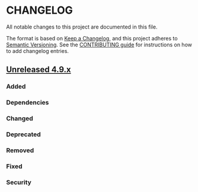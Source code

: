 # CHANGELOG
All notable changes to this project are documented in this file.

The format is based on [Keep a Changelog](https://keepachangelog.com/en/1.0.0/), and this project adheres to [Semantic Versioning](https://semver.org/spec/v2.0.0.html). See the [CONTRIBUTING guide](./CONTRIBUTING.md#Changelog) for instructions on how to add changelog entries.

## [Unreleased 4.9.x]
### Added

### Dependencies

### Changed

### Deprecated

### Removed

### Fixed

### Security

[Unreleased 4.9.x]: https://github.com/wazuh/wazuh-indexer/compare/v4.9.1-rc2...4.9.1-rc3
